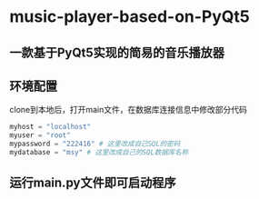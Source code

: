 # music-player-based-on-PyQt5
## 一款基于PyQt5实现的简易的音乐播放器
## 环境配置
clone到本地后，打开main文件，在数据库连接信息中修改部分代码
```Python
myhost = "localhost"
myuser = "root" 
mypassword = "222416" # 这里改成自己SQL的密码
mydatabase = "msy" # 这里改成自己的SQL数据库名称
```
## 运行main.py文件即可启动程序
